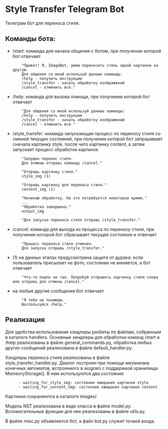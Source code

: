 # Style Transfer Telegram Bot

Телеграм бот для переноса стиля. 

## Команды бота:
- /start: команда для начала общения с ботом, при получении которой бот отвечает 
          
          "Привет! Я, ImageBot, умею переносить стиль одной картинки на другую. 
          Для общения со мной используй данные команды: 
          /help - получить инструкции 
          /style_transfer - начать обработку изображений 
          /cancel - отменить все."

- /help: команда для вызова помощи, при получении которой бот отвечает

          "Для общения со мной используй данные команды: 
          /help - получить инструкции
          /style_transfer - начать обработку изображений
          /cancel - отменить все."
          
- /style_transfer: команда запускающая процесс по переносу стиля со сменой текущих состояний, при получении которой бот запрашивает сначала картинку style, после чего картинку content, а затем запускает процесс обработки картинок

          "Запущен перенос стиля.
          Для отмены отправь команду /cancel."
          
          "Отправь картинку стиля."
          style_img (1)
          
          "Отправь картинку для переноса стиля."
          content_img (1)
          
          "Начинаю обработку. На это потребуется некоторое время."
          ...
          "Обработка завершена."
          output_img
          
          "Для запуска переноса стиля отправь /style_transfer."
          
- /cancel: команда для выхода из процесса по переносу стиля, при получении которой бот сбрасывает текущее состояние и отвечает

          "Процесс переноса стиля отменен. 
          Для запуска отправь /style_transfer."
          
- (1) на данных этапах предусмотрена защита от дурака: если пользователь присылает не фото, состояние не меняется, а бот отвечает

          "Что-то пошло не так. Попробуй отправить картинку стиля снова или отправь для отмены /cancel."
          
- на любые другие сообщения бот отвечает

          "Я тебя не понимаю.
          Воспользуйся /help."
          
## Реализация 
Для удобства использования хэндлеры разбиты по файлам, собранным в каталоге handlers. Основные хендлеры для обработки команд /start и /help реализованы в файле general_commands.py, обработка любых других сообщений реализована в файле default_handler.py.

Хэндлеры переноса стиля реализованы в файле style_transfer_handler.py. Диалог построен при помощи механизма конечных автоматов, встроенного в aiogram с поддержкой хранилища MemeoryStorage(). В нем используются два состояния:

          - waiting_for_style_img: состояние ожидания картинки style
          - waiting_for_content_img: состояние ожидания картинки content
          
Картинки сохраняются в каталоге images/.

Модель NST реализована в виде класса в файле model.py. Вспомогательные функции для нее реализованы в файле utils.py.

В файле misc.py объявляется бот, а файл bot.py служит точкой входа.
